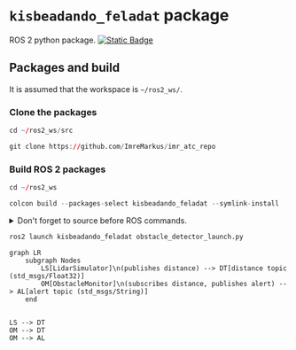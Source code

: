 # `kisbeadando_feladat` package
ROS 2 python package.  [![Static Badge](https://img.shields.io/badge/ROS_2-Humble-34aec5)](https://docs.ros.org/en/humble/)
## Packages and build

It is assumed that the workspace is `~/ros2_ws/`.

### Clone the packages
``` r
cd ~/ros2_ws/src
```
``` r
git clone https://github.com/ImreMarkus/imr_atc_repo
```

### Build ROS 2 packages
``` r
cd ~/ros2_ws
```
``` r
colcon build --packages-select kisbeadando_feladat --symlink-install
```

<details>
<summary> Don't forget to source before ROS commands.</summary>

``` bash
source ~/ros2_ws/install/setup.bash
```
</details>

``` r
ros2 launch kisbeadando_feladat obstacle_detector_launch.py
```

```mermaid
graph LR
    subgraph Nodes
        LS[LidarSimulator]\n(publishes distance) --> DT[distance topic (std_msgs/Float32)]
        OM[ObstacleMonitor]\n(subscribes distance, publishes alert) --> AL[alert topic (std_msgs/String)]
    end


LS --> DT
OM --> DT
OM --> AL